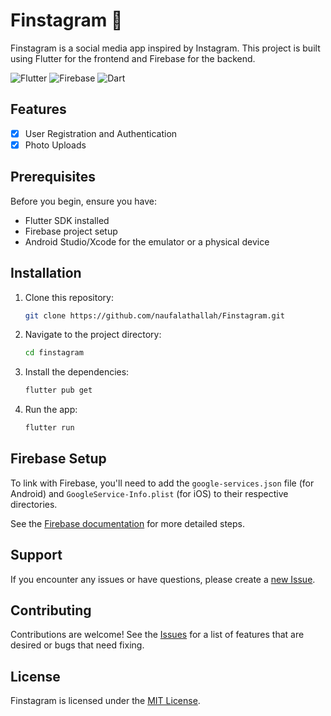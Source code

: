 # Finstagram 📸

Finstagram is a social media app inspired by Instagram. This project is built using Flutter for the frontend and Firebase for the backend.

![Flutter](https://img.shields.io/badge/Flutter-%2302569B.svg?style=flat&logo=Flutter&logoColor=white)
![Firebase](https://img.shields.io/badge/firebase-%23039BE5.svg?style=flat&logo=firebase)
![Dart](https://img.shields.io/badge/dart-%230175C2.svg?style=flat&logo=dart&logoColor=white)

## Features

- [x] User Registration and Authentication
- [x] Photo Uploads

## Prerequisites

Before you begin, ensure you have:

- Flutter SDK installed
- Firebase project setup
- Android Studio/Xcode for the emulator or a physical device

## Installation

1. Clone this repository:

   ```bash
   git clone https://github.com/naufalathallah/Finstagram.git
   ```

2. Navigate to the project directory:

   ```bash
   cd finstagram
   ```

3. Install the dependencies:

   ```bash
   flutter pub get
   ```

4. Run the app:

   ```bash
   flutter run
   ```

## Firebase Setup

To link with Firebase, you'll need to add the `google-services.json` file (for Android) and `GoogleService-Info.plist` (for iOS) to their respective directories.

See the [Firebase documentation](https://firebase.flutter.dev/docs/overview) for more detailed steps.

## Support

If you encounter any issues or have questions, please create a [new Issue](https://github.com/yourusername/finstagram/issues).

## Contributing

Contributions are welcome! See the [Issues](https://github.com/yourusername/finstagram/issues) for a list of features that are desired or bugs that need fixing.

## License

Finstagram is licensed under the [MIT License](LICENSE).
